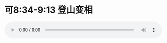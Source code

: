 # 可8:34-9:13 登山变相

<audio style="width: 100%;" preload="false" controls controlslist="nodownload"><source src="//cdn.wechat.edu.pl/audio/mp3/old/26650.mp3" type="audio/mpeg">Your browser does not support the audio element.</audio>


